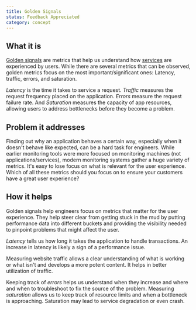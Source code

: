 ```yaml
---
title: Golden Signals
status: Feedback Appreciated
category: concept
---
```


## What it is
 [Golden signals](https://sre.google/sre-book/monitoring-distributed-systems/#xref_monitoring_golden-signals) are metrics that help us understand how [services](https://glossary.cncf.io/service/) are experienced by users. While there are several metrics that can be observed, golden metrics focus on the most important/significant ones: Latency, traffic, errors, and saturation. 

*Latency* is the time it takes to service a request. *Traffic* measures the request frequency placed on the application. *Errors* measure the request failure rate. And *Saturation* measures the capacity of app resources, allowing users to address bottlenecks before they become a problem.
 
## Problem it addresses
Finding out why an application behaves a certain way, especially when it doesn't behave like expected, can be a hard task for engineers. While earlier monitoring tools were more focused on monitoring machines (not applications/services), modern monitoring systems gather a huge variety of metrics. It's easy to lose focus on what is relevant for the user experience. Which of all these metrics should you focus on to ensure your customers have a great user experience?

## How it helps
Golden signals help engineers focus on metrics that matter for the user experience. They help steer clear from getting stuck in the mud by putting performance data into different buckets and providing the visibility needed to pinpoint problems that might affect the user.

*Latency* tells us how long it takes the application to handle transactions. An increase in latency is likely a sign of a performance issue.

Measuring website traffic allows a clear understanding of what is working or what isn't and develops a more potent content. It helps in better utilization of traffic.

Keeping track of *errors* helps us understand when they increase and where and when to troubleshoot to fix the source of the problem. Measuring *saturation* allows us to keep track of resource limits and when a bottleneck is approaching. Saturation may lead to service degradation or even crash. 


